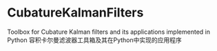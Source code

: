 # CubatureKalmanFilters
Toolbox for Cubature Kalman filters and its applications implemented in Python 
容积卡尔曼滤波器工具箱及其在Python中实现的应用程序